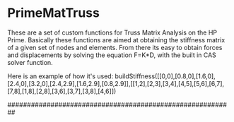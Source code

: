 # PrimeMatTruss
These are a set of custom functions for Truss Matrix Analysis on the HP Prime. Basically these functions are aimed at obtaining the stiffness matrix of a given set of nodes and elements. From there its easy to obtain forces and displacements by solving the equation F=K*D, with the built in CAS solver function.

Here is an example of how it's used:
buildStiffness([[0,0],[0.8,0],[1.6,0],[2.4,0],[3.2,0],[2.4,2.9],[1.6,2.9],[0.8,2.9]],[[1,2],[2,3],[3,4],[4,5],[5,6],[6,7],[7,8],[1,8],[2,8],[3,6],[3,7],[3,8],[4,6]])

##########################################################

